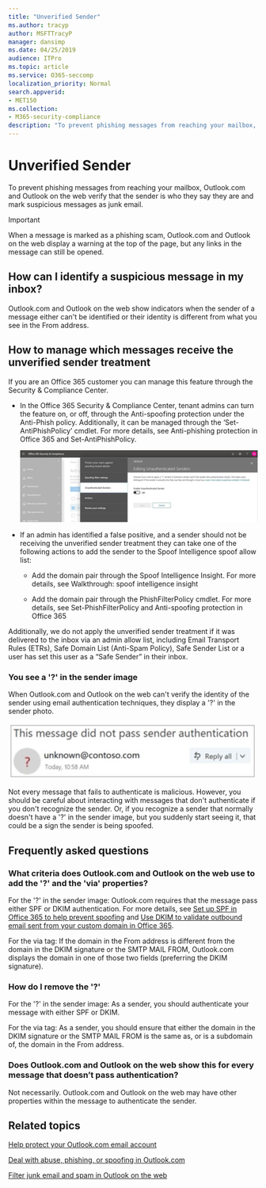 ```yaml
---
title: "Unverified Sender"
ms.author: tracyp
author: MSFTTracyP
manager: dansimp
ms.date: 04/25/2019
audience: ITPro
ms.topic: article
ms.service: O365-seccomp
localization_priority: Normal
search.appverid:
- MET150
ms.collection:
- M365-security-compliance
description: "To prevent phishing messages from reaching your mailbox, Outlook.com and Outlook on the web verify that the sender is who they say they are and mark suspicious messages as junk email."
---
```


# Unverified Sender

To prevent phishing messages from reaching your mailbox, Outlook.com and Outlook on the web verify that the sender is who they say they are and mark suspicious messages as junk email.

> [!IMPORTANT]
> When a message is marked as a phishing scam, Outlook.com and Outlook on the web display a warning at the top of the page, but any links in the message can still be opened.

## How can I identify a suspicious message in my inbox?

Outlook.com and Outlook on the web show indicators when the sender of a message either can't be identified or their identity is different from what you see in the From address.

## How to manage which messages receive the unverified sender treatment 

If you are an Office 365 customer you can manage this feature through the Security & Compliance Center. 

- In the Office 365 Security & Compliance Center, tenant admins can turn the feature on, or off, through the Anti-spoofing protection under the Anti-Phish policy. Additionally, it can be managed through the ‘Set-AntiPhishPolicy’ cmdlet. For more details, see Anti-phishing protection in Office 365 and Set-AntiPhishPolicy.

    ![Editing unauthenticated senders in the graphic interface.](media/unverified-sender-article-editing-unauthenticated-senders.jpg)

- If an admin has identified a false positive, and a sender should not be receiving the unverified sender treatment they can take one of the following actions to add the sender to the Spoof Intelligence spoof allow list:
		
    - Add the domain pair through the Spoof Intelligence Insight. For more details, see Walkthrough: spoof intelligence insight
        		
    - Add the domain pair through the PhishFilterPolicy cmdlet. For more details, see Set-PhishFilterPolicy and Anti-spoofing protection in Office 365

Additionally, we do not apply the unverified sender treatment if it was delivered to the inbox via an admin allow list, including Email Transport Rules (ETRs), Safe Domain List (Anti-Spam Policy), Safe Sender List or a user has set this user as a “Safe Sender” in their inbox.

### You see a '?' in the sender image

When Outlook.com and Outlook on the web can't verify the identity of the sender using email authentication techniques, they display a '?' in the sender photo. 

![Message did not pass verification](media/message-did-not-pass-verification.jpg)

Not every message that fails to authenticate is malicious. However, you should be careful about interacting with messages that don't authenticate if you don't recognize the sender. Or, if you recognize a sender that normally doesn't have a '?' in the sender image, but you suddenly start seeing it, that could be a sign the sender is being spoofed.

## Frequently asked questions

### What criteria does Outlook.com and Outlook on the web use to add the '?' and the 'via' properties?

For the '?' in the sender image:  Outlook.com requires that the message pass either SPF or DKIM authentication. For more details, see [Set up SPF in Office 365 to help prevent spoofing](set-up-spf-in-office-365-to-help-prevent-spoofing.md) and [Use DKIM to validate outbound email sent from your custom domain in Office 365](use-dkim-to-validate-outbound-email.md).

For the via tag: If the domain in the From address is different from the domain in the DKIM signature or the SMTP MAIL FROM, Outlook.com displays the domain in one of those two fields (preferring the DKIM signature).

### How do I remove the '?'

For the '?' in the sender image: As a sender, you should authenticate your message with either SPF or DKIM.

For the via tag: As a sender, you should ensure that either the domain in the DKIM signature or the SMTP MAIL FROM is the same as, or is a subdomain of, the domain in the From address.

### Does Outlook.com and Outlook on the web show this for every message that doesn’t pass authentication?

Not necessarily. Outlook.com and Outlook on the web may have other properties within the message to authenticate the sender.

## Related topics

[Help protect your Outlook.com email account](https://support.office.com/article/a4f20fc5-4307-4ece-8231-6d4d4bd8a9ba)

[Deal with abuse, phishing, or spoofing in Outlook.com](https://support.office.com/article/0d882ea5-eedc-4bed-aebc-079ffa1105a3)

[Filter junk email and spam in Outlook on the web](https://support.office.com/article/db786e79-54e2-40cc-904f-d89d57b7f41d)
